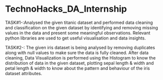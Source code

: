 # TechnoHacks_DA_Internship
TASK#1-:Analysed the given titanic dataset and performed data cleaning and classification on the given dataset by identifying and removing missing values in the data and present some meaningful observations. Relevant python libraries are used to get useful visualisation and data insights.

TASK#2-: The given iris dataset is being analysed by removing duplicates along with null values to make sure the data is fully cleaned. After data cleaning, Data Visualization is performed using the Histogram to know the distribution of data in the given dataset, plotting sepal length & width and petal length & width to know about the pattern and behaviour of the iris dataset attributes.
